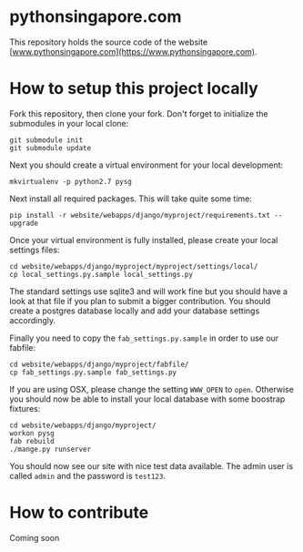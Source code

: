 # pythonsingapore.com

This repository holds the source code of the website [www.pythonsingapore.com](https://www.pythonsingapore.com).

# How to setup this project locally

Fork this repository, then clone your fork. Don't forget to initialize the
submodules in your local clone:

    git submodule init
    git submodule update

Next you should create a virtual environment for your local development:

    mkvirtualenv -p python2.7 pysg

Next install all required packages. This will take quite some time:

    pip install -r website/webapps/django/myproject/requirements.txt --upgrade

Once your virtual environment is fully installed, please create your local
settings files:

    cd website/webapps/django/myproject/myproject/settings/local/
    cp local_settings.py.sample local_settings.py

The standard settings use sqlite3 and will work fine but you should have a look
at that file if you plan to submit a bigger contribution. You should create a
postgres database locally and add your database settings accordingly.

Finally you need to copy the `fab_settings.py.sample` in order to use our
fabfile:

    cd website/webapps/django/myproject/fabfile/
    cp fab_settings.py.sample fab_settings.py

If you are using OSX, please change the setting `WWW_OPEN` to `open`. Otherwise
you should now be able to install your local database with some boostrap
fixtures:

    cd website/webapps/django/myproject/
    workon pysg
    fab rebuild
    ./mange.py runserver

You should now see our site with nice test data available. The admin user is
called `admin` and the password is `test123`.

# How to contribute

Coming soon
